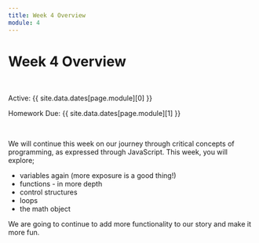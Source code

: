 ```yaml
---
title: Week 4 Overview
module: 4
---
```


# Week 4 Overview <br />


<br />


Active: {{ site.data.dates[page.module][0] }}

Homework Due: {{ site.data.dates[page.module][1] }}


<br />


We will continue this week on our journey through critical concepts of programming, as expressed through JavaScript. This week, you will explore;

- variables again (more exposure is a good thing!)
- functions - in more depth
- control structures
- loops
- the math object

We are going to continue to add more functionality to our story and make it more fun. 
